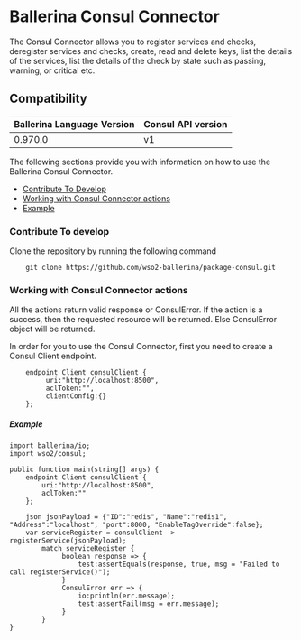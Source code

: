 # Ballerina Consul Connector

The Consul Connector allows you to register services and checks, deregister services and checks, create, read and 
delete keys, list the details of 
the services, list the details of the check by state such as passing, warning, or critical etc.

## Compatibility
| Ballerina Language Version | Consul API version  |
| -------------------------- | ------------------- |
|  0.970.0                   | v1                  |


The following sections provide you with information on how to use the Ballerina Consul Connector.

- [Contribute To Develop](#contribute-to-develop)
- [Working with Consul Connector actions](#working-with-consul-connector-actions)
- [Example](#example)

### Contribute To develop

Clone the repository by running the following command 
```ballerina
    git clone https://github.com/wso2-ballerina/package-consul.git
```

### Working with Consul Connector actions

All the actions return valid response or ConsulError. If the action is a success, then the requested resource will 
be returned. Else ConsulError object will be returned.

In order for you to use the Consul Connector, first you need to create a Consul Client endpoint.

```ballerina
    endpoint Client consulClient {
         uri:"http://localhost:8500",
         aclToken:"",
         clientConfig:{}
    };
```

##### Example

```ballerina
import ballerina/io;
import wso2/consul;

public function main(string[] args) {
    endpoint Client consulClient {
        uri:"http://localhost:8500",
        aclToken:""
    };
    
    json jsonPayload = {"ID":"redis", "Name":"redis1", "Address":"localhost", "port":8000, "EnableTagOverride":false};
    var serviceRegister = consulClient -> registerService(jsonPayload);
        match serviceRegister {
             boolean response => {
                 test:assertEquals(response, true, msg = "Failed to call registerService()");
             }
             ConsulError err => {
                 io:println(err.message);
                 test:assertFail(msg = err.message);
             }
        }
}
```